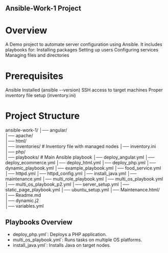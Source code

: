 ## Ansible-Work-1 Project
# Overview
A Demo project to automate server configuration using Ansible. It includes playbooks for:
Installing packages
Setting up users
Configuring services
Managing files and directories

# Prerequisites
Ansible Installed (ansible --version)
SSH access to target machines
Proper inventory file setup (inventory.ini)

# Project Structure
ansible-work-1/
│── angular/  
│── apache/           
│── html/  
│── inventories/      # Inventory file with managed nodes
      │── inventory.ini
│── php/          
│── playbooks/        # Main Ansible playbook
      │── deploy_angular.yml
      │── deploy_ecommerce.yml
      │── deploy_html.yml
      │── deploy_php.yml
      │── dynamic_playbook.yml
      │── example_playbook.yml
      │── food_service.yml
      │── httpd.yml
      │── httpd_config.yml
      │── install_java.yml
      │── maintenance.yml
      │── multi_role_playbook.yml
      │── multi_os_playbook.yml
      │── multi_os_playbook_p2.yml
      │── server_setup.yml
      │── static_page_playbook.yml
      │── ubuntu_setup.yml
│── Maintenance.html/  
│── Readme.md        
│── dynamic.j2  
│── variables.yml



## Playbooks Overview
* deploy_php.yml`: Deploys a PHP application.
* multi_os_playbook.yml`: Runs tasks on multiple OS platforms.
* install_java.yml`: Installs Java on target nodes.
